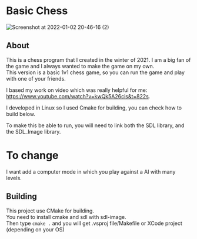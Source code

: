 # Basic Chess 
![Screenshot at 2022-01-02 20-46-16 (2)](https://user-images.githubusercontent.com/73020056/147887842-45c5ed84-fb7d-42f6-845f-ff62bd640e00.png)

## About

This is a chess program that I created in the winter of 2021. I am a big fan of the game and I always wanted to make the game on my own.  
This version is a basic 1v1 chess game, so you can run the game and play with one of your friends. 

I based my work on video which was really helpful for me: https://www.youtube.com/watch?v=kwQk5A26cis&t=822s.

I developed in Linux so I used Cmake for building, you can check how to build below.  

To make this be able to run, you will need to link both the SDL library, and the SDL_Image library.  
# To change  
I want add a computer mode in which you play against a AI with many levels.  

## Building
This project use CMake for building.  
You need to install cmake and sdl with sdl-image.  
Then type `cmake .` and you will get .vsproj file/Makefile or XCode project (depending on your OS)  
